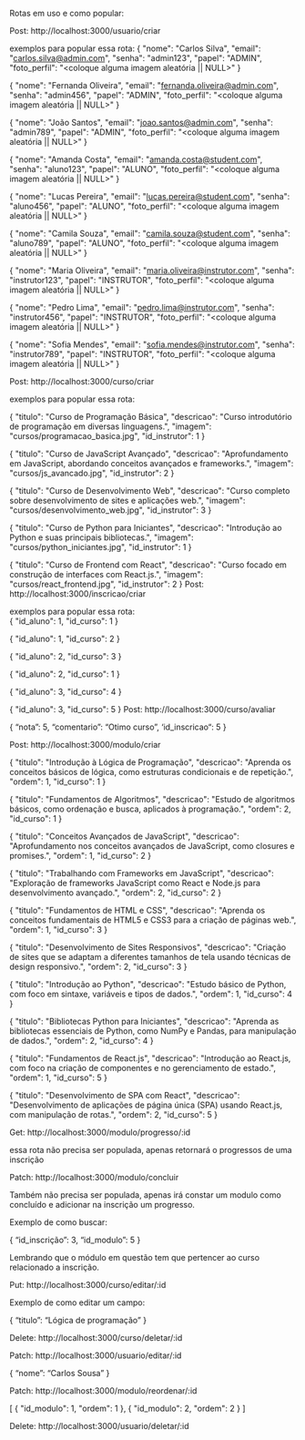 Rotas em uso e como popular:

Post: http://localhost:3000/usuario/criar

exemplos para popular essa rota:
  {
    "nome": "Carlos Silva",
    "email": "carlos.silva@admin.com",
    "senha": "admin123",
    "papel": "ADMIN",
    "foto_perfil": "<coloque alguma imagem aleatória || NULL>"
  }

  {
    "nome": "Fernanda Oliveira",
    "email": "fernanda.oliveira@admin.com",
    "senha": "admin456",
    "papel": "ADMIN",
    "foto_perfil": "<coloque alguma imagem aleatória || NULL>"
  }

  {
    "nome": "João Santos",
    "email": "joao.santos@admin.com",
    "senha": "admin789",
    "papel": "ADMIN",
    "foto_perfil": "<coloque alguma imagem aleatória || NULL>"
  }

  {
    "nome": "Amanda Costa",
    "email": "amanda.costa@student.com",
    "senha": "aluno123",
    "papel": "ALUNO",
    "foto_perfil": "<coloque alguma imagem aleatória || NULL>"
  }

  {
    "nome": "Lucas Pereira",
    "email": "lucas.pereira@student.com",
    "senha": "aluno456",
    "papel": "ALUNO",
    "foto_perfil": "<coloque alguma imagem aleatória || NULL>"
  }

  {
    "nome": "Camila Souza",
    "email": "camila.souza@student.com",
    "senha": "aluno789",
    "papel": "ALUNO",
    "foto_perfil": "<coloque alguma imagem aleatória || NULL>"
  }

  {
    "nome": "Maria Oliveira",
    "email": "maria.oliveira@instrutor.com",
    "senha": "instrutor123",
    "papel": "INSTRUTOR",
    "foto_perfil": "<coloque alguma imagem aleatória || NULL>"
  }

  {
    "nome": "Pedro Lima",
    "email": "pedro.lima@instrutor.com",
    "senha": "instrutor456",
    "papel": "INSTRUTOR",
    "foto_perfil": "<coloque alguma imagem aleatória || NULL>"
  }

  {
    "nome": "Sofia Mendes",
    "email": "sofia.mendes@instrutor.com",
    "senha": "instrutor789",
    "papel": "INSTRUTOR",
    "foto_perfil": "<coloque alguma imagem aleatória || NULL>"
  }

Post: http://localhost:3000/curso/criar

exemplos para popular essa rota:

  {
    "titulo": "Curso de Programação Básica",
    "descricao": "Curso introdutório de programação em diversas linguagens.",
    "imagem": "cursos/programacao_basica.jpg",
    "id_instrutor": 1
  }

  {
    "titulo": "Curso de JavaScript Avançado",
    "descricao": "Aprofundamento em JavaScript, abordando conceitos avançados e frameworks.",
    "imagem": "cursos/js_avancado.jpg",
    "id_instrutor": 2
  }

  {
    "titulo": "Curso de Desenvolvimento Web",
    "descricao": "Curso completo sobre desenvolvimento de sites e aplicações web.",
    "imagem": "cursos/desenvolvimento_web.jpg",
    "id_instrutor": 3
  }

  {
    "titulo": "Curso de Python para Iniciantes",
    "descricao": "Introdução ao Python e suas principais bibliotecas.",
    "imagem": "cursos/python_iniciantes.jpg",
    "id_instrutor": 1
  }

  {
    "titulo": "Curso de Frontend com React",
    "descricao": "Curso focado em construção de interfaces com React.js.",
    "imagem": "cursos/react_frontend.jpg",
    "id_instrutor": 2
  }
Post: http://localhost:3000/inscricao/criar

exemplos para popular essa rota:  
{
    "id_aluno": 1,
    "id_curso": 1
  }

  {
    "id_aluno": 1,
    "id_curso": 2
  }

  {
    "id_aluno": 2,
    "id_curso": 3
  }

  {
    "id_aluno": 2,
    "id_curso": 1
  }

  {
    "id_aluno": 3,
    "id_curso": 4
  }

  {
    "id_aluno": 3,
    "id_curso": 5
  }
Post: http://localhost:3000/curso/avaliar

{
 “nota”: 5,
 “comentario”: “Otimo curso”,
 ‘id_inscricao“: 5
}

Post: http://localhost:3000/modulo/criar



  {
    "titulo": "Introdução à Lógica de Programação",
    "descricao": "Aprenda os conceitos básicos de lógica, como estruturas condicionais e de repetição.",
    "ordem": 1,
    "id_curso": 1
  }

  {
    "titulo": "Fundamentos de Algoritmos",
    "descricao": "Estudo de algoritmos básicos, como ordenação e busca, aplicados à programação.",
    "ordem": 2,
    "id_curso": 1
  }

  {
    "titulo": "Conceitos Avançados de JavaScript",
    "descricao": "Aprofundamento nos conceitos avançados de JavaScript, como closures e promises.",
    "ordem": 1,
    "id_curso": 2
  }

  {
    "titulo": "Trabalhando com Frameworks em JavaScript",
    "descricao": "Exploração de frameworks JavaScript como React e Node.js para desenvolvimento avançado.",
    "ordem": 2,
    "id_curso": 2
  }

  {
    "titulo": "Fundamentos de HTML e CSS",
    "descricao": "Aprenda os conceitos fundamentais de HTML5 e CSS3 para a criação de páginas web.",
    "ordem": 1,
    "id_curso": 3
  }

  {
    "titulo": "Desenvolvimento de Sites Responsivos",
    "descricao": "Criação de sites que se adaptam a diferentes tamanhos de tela usando técnicas de design responsivo.",
    "ordem": 2,
    "id_curso": 3
  }

  {
    "titulo": "Introdução ao Python",
    "descricao": "Estudo básico de Python, com foco em sintaxe, variáveis e tipos de dados.",
    "ordem": 1,
    "id_curso": 4
  }

  {
    "titulo": "Bibliotecas Python para Iniciantes",
    "descricao": "Aprenda as bibliotecas essenciais de Python, como NumPy e Pandas, para manipulação de dados.",
    "ordem": 2,
    "id_curso": 4
  }

  {
    "titulo": "Fundamentos de React.js",
    "descricao": "Introdução ao React.js, com foco na criação de componentes e no gerenciamento de estado.",
    "ordem": 1,
    "id_curso": 5
  }

  {
    "titulo": "Desenvolvimento de SPA com React",
    "descricao": "Desenvolvimento de aplicações de página única (SPA) usando React.js, com manipulação de rotas.",
    "ordem": 2,
    "id_curso": 5
  }

Get: http://localhost:3000/modulo/progresso/:id

essa rota não precisa ser populada, apenas retornará o progressos de uma inscrição

Patch: http://localhost:3000/modulo/concluir

Também não precisa ser populada, apenas irá constar um modulo como concluído e adicionar na inscrição um progresso.

Exemplo de como buscar:

{
  “id_inscrição”: 3,
  “id_modulo”: 5
}

Lembrando que o módulo em questão tem que pertencer ao curso relacionado a inscrição.

Put: http://localhost:3000/curso/editar/:id

Exemplo de como editar um campo:

{
  “titulo”: “Lógica de programação”
}

Delete: http://localhost:3000/curso/deletar/:id

Patch: http://localhost:3000/usuario/editar/:id

{
  “nome”: “Carlos Sousa”
}

Patch: http://localhost:3000/modulo/reordenar/:id

[
    { "id_modulo": 1, "ordem": 1 },
    { "id_modulo": 2, "ordem": 2 }
]

Delete: http://localhost:3000/usuario/deletar/:id
